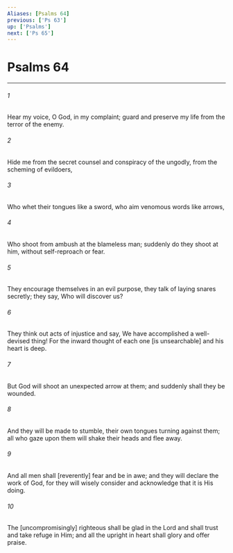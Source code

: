 ```yaml
---
Aliases: [Psalms 64]
previous: ['Ps 63']
up: ['Psalms']
next: ['Ps 65']
---
```

# Psalms 64

***














###### 1 






Hear my voice, O God, in my complaint; guard and preserve my life from the terror of the enemy. 













###### 2 






Hide me from the secret counsel and conspiracy of the ungodly, from the scheming of evildoers, 













###### 3 






Who whet their tongues like a sword, who aim venomous words like arrows, 













###### 4 






Who shoot from ambush at the blameless man; suddenly do they shoot at him, without self-reproach or fear. 













###### 5 






They encourage themselves in an evil purpose, they talk of laying snares secretly; they say, Who will discover us? 













###### 6 






They think out acts of injustice and say, We have accomplished a well-devised thing! For the inward thought of each one [is unsearchable] and his heart is deep. 













###### 7 






But God will shoot an unexpected arrow at them; and suddenly shall they be wounded. 













###### 8 






And they will be made to stumble, their own tongues turning against them; all who gaze upon them will shake their heads and flee away. 













###### 9 






And all men shall [reverently] fear and be in awe; and they will declare the work of God, for they will wisely consider and acknowledge that it is His doing. 













###### 10 






The [uncompromisingly] righteous shall be glad in the Lord and shall trust and take refuge in Him; and all the upright in heart shall glory and offer praise.
